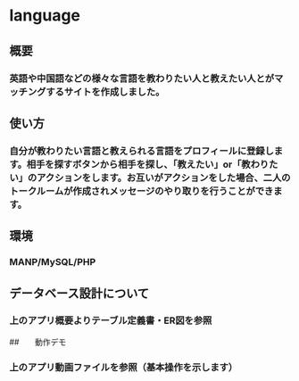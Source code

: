 # language
## 概要
### 英語や中国語などの様々な言語を教わりたい人と教えたい人とがマッチングするサイトを作成しました。

## 使い方
### 自分が教わりたい言語と教えられる言語をプロフィールに登録します。相手を探すボタンから相手を探し、「教えたい」or「教わりたい」のアクションをします。お互いがアクションをした場合、二人のトークルームが作成されメッセージのやり取りを行うことができます。

## 環境
### MANP/MySQL/PHP

## データベース設計について
### 上のアプリ概要よりテーブル定義書・ER図を参照

##　　動作デモ
### 上のアプリ動画ファイルを参照（基本操作を示します）
